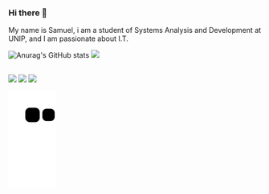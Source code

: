 ### Hi there 👋
My name is Samuel, i am a student of Systems Analysis and Development at UNIP, and I am passionate about I.T.




![Anurag's GitHub stats](https://github-readme-stats.vercel.app/api?username=saturnz0&show_icons=true&theme=radical)
<img height="180em" src="https://github-readme-stats.vercel.app/api/top-langs/?username=saturnz0&layout=compact&langs_count=16&theme=dracula"/>
##

<div>
  <a href="https://www.linkedin.com/in/samueldemourasousa" target="_blank"><img src="https://img.shields.io/badge/-LinkedIn-%230077B5?style=for-the-badge&logo=linkedin&logoColor=white" target="_blank"></a>
 <a href="https://instagram.com/saturnz0" target="_blank"><img src="https://img.shields.io/badge/-Instagram-%23E4405F?style=for-the-badge&logo=instagram&logoColor=white" target="_blank"></a>
 <a href = "mailto: samuel.moura217@gmail.com"><img src="https://img.shields.io/badge/-Gmail-%23EA4335?style=for-the-badge&logo=gmail&logoColor=white" target="_blank"></a>

  ![Snake animation](https://github.com/rafaballerini/rafaballerini/blob/output/github-contribution-grid-snake.svg)
   
</div>
